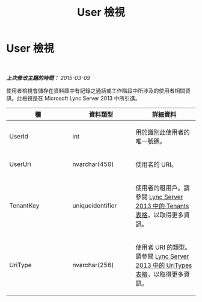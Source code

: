 ﻿---
title: User 檢視
TOCTitle: User 檢視
ms:assetid: 796f77e6-1da6-4969-b18b-3537209a1fe4
ms:mtpsurl: https://technet.microsoft.com/zh-tw/library/JJ688100(v=OCS.15)
ms:contentKeyID: 49890124
ms.date: 08/10/2015
mtps_version: v=OCS.15
ms.translationtype: HT
---

# User 檢視

 

_**上次修改主題的時間：** 2015-03-09_

使用者檢視會儲存在資料庫中有記錄之通話或工作階段中所涉及的使用者相關資訊。此檢視是在 Microsoft Lync Server 2013 中所引進。


<table>
<colgroup>
<col style="width: 33%" />
<col style="width: 33%" />
<col style="width: 33%" />
</colgroup>
<thead>
<tr class="header">
<th>欄</th>
<th>資料類型</th>
<th>詳細資料</th>
</tr>
</thead>
<tbody>
<tr class="odd">
<td><p>UserId</p></td>
<td><p>int</p></td>
<td><p>用於識別此使用者的唯一號碼。</p></td>
</tr>
<tr class="even">
<td><p>UserUri</p></td>
<td><p>nvarchar(450)</p></td>
<td><p>使用者的 URI。</p></td>
</tr>
<tr class="odd">
<td><p>TenantKey</p></td>
<td><p>uniqueidentifier</p></td>
<td><p>使用者的租用戶。請參閱 <a href="lync-server-2013-tenants-table.md">Lync Server 2013 中的 Tenants 表格</a>，以取得更多資訊。</p></td>
</tr>
<tr class="even">
<td><p>UriType</p></td>
<td><p>nvarchar(256)</p></td>
<td><p>使用者 URI 的類型。請參閱 <a href="lync-server-2013-uritypes-table.md">Lync Server 2013 中的 UriTypes 表格</a>，以取得更多資訊。</p></td>
</tr>
</tbody>
</table>

